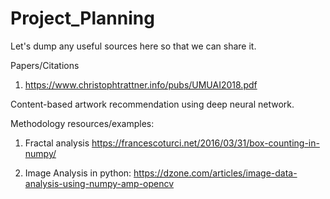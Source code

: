 # Project_Planning
Let's dump any useful sources here so that we can share it. 

Papers/Citations

1. https://www.christophtrattner.info/pubs/UMUAI2018.pdf

Content-based artwork recommendation using deep neural network.


Methodology resources/examples:

1. Fractal analysis
      https://francescoturci.net/2016/03/31/box-counting-in-numpy/

2. Image Analysis in python:
      https://dzone.com/articles/image-data-analysis-using-numpy-amp-opencv
      

